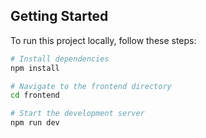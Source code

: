 ## Getting Started

To run this project locally, follow these steps:

```bash
# Install dependencies
npm install

# Navigate to the frontend directory
cd frontend

# Start the development server
npm run dev
